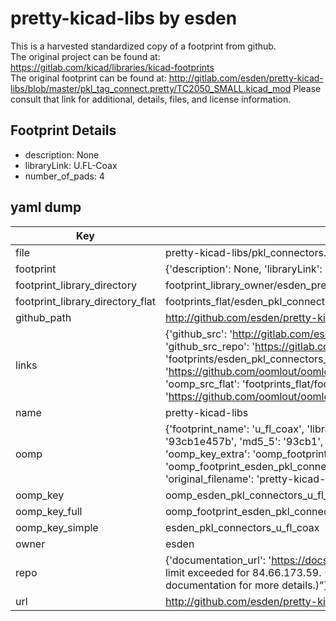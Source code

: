 # pretty-kicad-libs by esden  
This is a harvested standardized copy of a footprint from github.  
The original project can be found at:  
https://gitlab.com/kicad/libraries/kicad-footprints  
The original footprint can be found at:
http://gitlab.com/esden/pretty-kicad-libs/blob/master/pkl_tag_connect.pretty/TC2050_SMALL.kicad_mod
Please consult that link for additional, details, files, and license information.  
## Footprint Details
* description: None  
* libraryLink: U.FL-Coax  
* number_of_pads: 4  
## yaml dump  
| Key | Value |  
| --- | --- |  
| file | pretty-kicad-libs/pkl_connectors.pretty/U.FL-Coax.kicad_mod |  
| footprint | {'description': None, 'libraryLink': 'U.FL-Coax', 'number_of_pads': 4} |  
| footprint_library_directory | footprint_library_owner/esden_pretty-kicad-libs |  
| footprint_library_directory_flat | footprints_flat/esden_pkl_connectors_u_fl_coax/working |  
| github_path | http://github.com/esden/pretty-kicad-libs/blob/master/pkl_connectors.pretty/U.FL-Coax.kicad_mod |  
| links | {'github_src': 'http://gitlab.com/esden/pretty-kicad-libs/blob/master/pkl_tag_connect.pretty/TC2050_SMALL.kicad_mod', 'github_src_repo': 'https://gitlab.com/kicad/libraries/kicad-footprints', 'oomp_bot': 'footprints/esden_pkl_connectors_u_fl_coax/working', 'oomp_bot_github': 'https://github.com/oomlout/oomlout_oomp_footprint_bot/tree/main/footprints/esden_pkl_connectors_u_fl_coax/working', 'oomp_src_flat': 'footprints_flat/footprints_flat/esden_pkl_connectors_u_fl_coax/working', 'oomp_src_flat_github': 'https://github.com/oomlout/oomlout_oomp_footprint_src/tree/main/footprints_flat/esden_pkl_connectors_u_fl_coax/working'} |  
| name | pretty-kicad-libs |  
| oomp | {'footprint_name': 'u_fl_coax', 'library_name': 'pkl_connectors', 'md5': '93cb1e457b294b62e3ba48afcf84e724', 'md5_10': '93cb1e457b', 'md5_5': '93cb1', 'md5_6': '93cb1e', 'oomp_key': 'oomp_esden_pkl_connectors_u_fl_coax', 'oomp_key_extra': 'oomp_footprint_esden_pkl_connectors_u_fl_coax', 'oomp_key_full': 'oomp_footprint_esden_pkl_connectors_u_fl_coax_93cb1e', 'oomp_key_simple': 'esden_pkl_connectors_u_fl_coax', 'original_filename': 'pretty-kicad-libs/pkl_connectors.pretty/U.FL-Coax.kicad_mod', 'owner_name': 'esden'} |  
| oomp_key | oomp_esden_pkl_connectors_u_fl_coax |  
| oomp_key_full | oomp_footprint_esden_pkl_connectors_u_fl_coax |  
| oomp_key_simple | esden_pkl_connectors_u_fl_coax |  
| owner | esden |  
| repo | {'documentation_url': 'https://docs.github.com/rest/overview/resources-in-the-rest-api#rate-limiting', 'message': "API rate limit exceeded for 84.66.173.59. (But here's the good news: Authenticated requests get a higher rate limit. Check out the documentation for more details.)"} |  
| url | http://github.com/esden/pretty-kicad-libs |  

